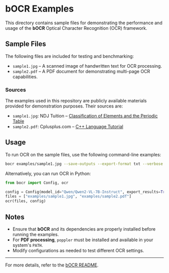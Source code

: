 # bOCR Examples

This directory contains sample files for demonstrating the performance and usage of the **bOCR** Optical Character Recognition (OCR) framework.

## Sample Files

The following files are included for testing and benchmarking:

- `sample1.jpg` – A scanned image of handwritten text for OCR processing.
- `sample2.pdf` – A PDF document for demonstrating multi-page OCR capabilities.

### Sources

The examples used in this repository are publicly available materials provided for demonstration purposes. Their sources are:

- `sample1.jpg`: NDJ Tuition – [Classification of Elements and the Periodic Table](https://www.ndjtuition.com/2020/02/classification-of-element-and-periodic.html)
- `sample2.pdf`: Cplusplus.com – [C++ Language Tutorial](https://cplusplus.com/files/tutorial.pdf)

## Usage

To run OCR on the sample files, use the following command-line examples:

```bash
bocr examples/sample1.jpg --save-outputs --export-format txt --verbose
```

Alternatively, you can run OCR in Python:

```python
from bocr import Config, ocr

config = Config(model_id="Qwen/Qwen2-VL-7B-Instruct", export_results=True, export_format="pdf", verbose=True)
files = ["examples/sample1.jpg", "examples/sample2.pdf"]
ocr(files, config)
```

## Notes

- Ensure that **bOCR** and its dependencies are properly installed before running the examples.
- For **PDF processing**, `poppler` must be installed and available in your system's `PATH`.
- Modify configurations as needed to test different OCR settings.

---

For more details, refer to the [bOCR README](../README.md).
